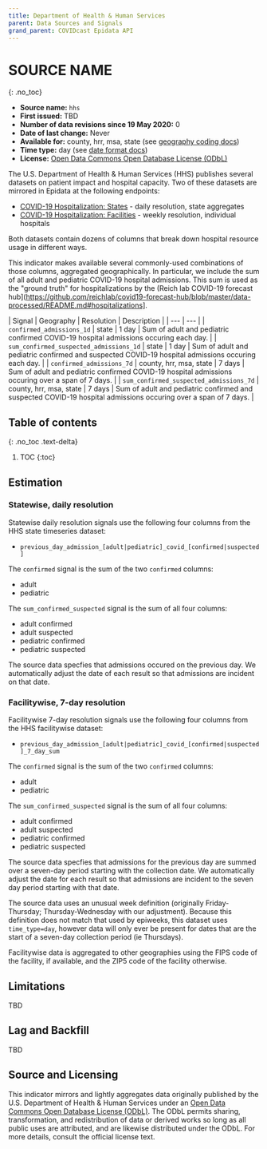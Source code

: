 ```yaml
---
title: Department of Health & Human Services
parent: Data Sources and Signals
grand_parent: COVIDcast Epidata API
---
```


# SOURCE NAME
{: .no_toc}

* **Source name:** `hhs`
* **First issued:** TBD
* **Number of data revisions since 19 May 2020:** 0
* **Date of last change:** Never
* **Available for:** county, hrr, msa, state (see [geography coding docs](../covidcast_geography.md))
* **Time type:** day (see [date format docs](../covidcast_times.md))
* **License:** [Open Data Commons Open Database License (ODbL)](https://opendatacommons.org/licenses/odbl/1-0/)

The U.S. Department of Health & Human Services (HHS) publishes several
datasets on patient impact and hospital capacity. Two of these
datasets are mirrored in Epidata at the following endpoints:

* [COVID-19 Hospitalization: States](../covid_hosp.md) - daily resolution, state aggregates
* [COVID-19 Hospitalization: Facilities](../covid_hosp_facilities.md) - weekly resolution, individual hospitals

Both datasets contain dozens of columns that break down hospital
resource usage in different ways.

This indicator makes available several commonly-used combinations of
those columns, aggregated geographically. In particular, we include
the sum of all adult and pediatric COVID-19 hospital admissions. This
sum is used as the "ground truth" for hospitalizations by the (Reich
lab COVID-19 forecast
hub](https://github.com/reichlab/covid19-forecast-hub/blob/master/data-processed/README.md#hospitalizations].


| Signal | Geography | Resolution | Description |
| --- | --- |
| `confirmed_admissions_1d` | state | 1 day | Sum of adult and pediatric confirmed COVID-19 hospital admissions occuring each day. |
| `sum_confirmed_suspected_admissions_1d` | state | 1 day | Sum of adult and pediatric confirmed and suspected COVID-19 hospital admissions occuring each day. |
| `confirmed_admissions_7d` | county, hrr, msa, state | 7 days | Sum of adult and pediatric confirmed COVID-19 hospital admissions occuring over a span of 7 days. |
| `sum_confirmed_suspected_admissions_7d` | county, hrr, msa, state | 7 days | Sum of adult and pediatric confirmed and suspected COVID-19 hospital admissions occuring over a span of 7 days. |

## Table of contents
{: .no_toc .text-delta}

1. TOC
{:toc}

## Estimation

### Statewise, daily resolution

Statewise daily resolution signals use the following four columns from
the HHS state timeseries dataset:

* `previous_day_admission_[adult|pediatric]_covid_[confirmed|suspected]`

The `confirmed` signal is the sum of the two `confirmed` columns: 

* adult
* pediatric

The `sum_confirmed_suspected` signal is the sum of all four columns:

* adult confirmed
* adult suspected
* pediatric confirmed
* pediatric suspected

The source data specfies that admissions occured on the previous
day. We automatically adjust the date of each result so that
admissions are incident on that date.

### Facilitywise, 7-day resolution

Facilitywise 7-day resolution signals use the following four columns
from the HHS facilitywise dataset:

* `previous_day_admission_[adult|pediatric]_covid_[confirmed|suspected]_7_day_sum`

The `confirmed` signal is the sum of the two `confirmed` columns: 

* adult
* pediatric

The `sum_confirmed_suspected` signal is the sum of all four columns:

* adult confirmed
* adult suspected
* pediatric confirmed
* pediatric suspected

The source data specfies that admissions for the previous day are
summed over a seven-day period starting with the collection date. We
automatically adjust the date for each result so that admissions are
incident to the seven day period starting with that date.

The source data uses an unusual week definition (originally
Friday-Thursday; Thursday-Wednesday with our adjustment). Because this
definition does not match that used by epiweeks, this dataset uses
`time_type=day`, however data will only ever be present for dates that
are the start of a seven-day collection period (ie Thursdays).

Facilitywise data is aggregated to other geographies using the FIPS
code of the facility, if available, and the ZIP5 code of the facility
otherwise.

## Limitations

TBD

## Lag and Backfill

TBD

## Source and Licensing

This indicator mirrors and lightly aggregates data originally
published by the U.S. Department of Health & Human Services under an
[Open Data Commons Open Database License
(ODbL)](https://opendatacommons.org/licenses/odbl/1-0/). The ODbL
permits sharing, transformation, and redistribution of data or derived
works so long as all public uses are attributed, and are likewise
distributed under the ODbL. For more details, consult the official
license text.
